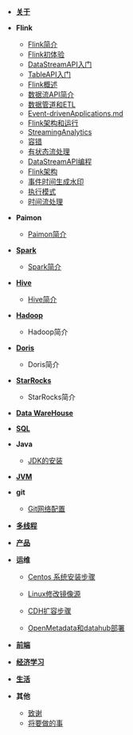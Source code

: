 - [**关于**](./article/life/关于.md)
- **Flink**
    - [Flink简介](article/flink/Flink简介.md)
    - [Flink初体验](article/flink/Flink初尝试.md)
    - [DataStreamAPI入门](article/flink/DataStream入门.md)
    - [TableAPI入门](article/flink/TableAPI入门.md)
    - [Flink概述](article/flink/Flink概述.md)
    - [数据流API简介](article/flink/StreamAPI简介.md)
    - [数据管道和ETL](article/flink/数据管道和ETL.md)
    - [Event-drivenApplications.md](article/flink/Event-drivenApplications.md)
    - [Flink架构和运行](article/flink/Flink架构和运行.md)
    - [StreamingAnalytics](article/flink/StreamingAnalytics.md)
    - [容错](article/flink/容错.md)
    - [有状态流处理](article/flink/有状态流处理.md)
    - [DataStreamAPI编程](article/flink/DataStreamAPI编程.md)
    - [Flink架构](article/flink/Flink架构.md)
    - [事件时间生成水印](article/flink/事件时间生成水印.md)
    - [执行模式](article/flink/执行模式.md)
    - [时间流处理](article/flink/时间流处理.md)
- **Paimon**
    - [Paimon简介](article/paimon/paimon简介.md)
- [**Spark**](article/spark/spark.md)
    - [Spark简介](article/spark/spark简介.md)
- [**Hive**](article/hive/hive.md)
    - [Hive简介](article/hive/hive简介.md)
- [**Hadoop**](article/hadoop/hadoop.md)
    - Hadoop简介
- [**Doris**](article/doris/doris.md)
    - Doris简介 
- [**StarRocks**](article/starrocks/starrocks.md)
    - StarRocks简介
- [**Data WareHouse**](article/warehouse/warehouse.md)
- [**SQL**](article/sql/sql.md)
- **Java**
  - [JDK的安装](article/java/JDK的安装.md)
- [**JVM**](article/jvm/jvm.md)
- **git**
  - [Git网络配置](article/git/Git网络配置.md)
- [**多线程**](article/多线程/并发.md)
- [**产品**](article/产品/产品.md)
- **运维**
  - [Centos 系统安装步骤](article/运维/Centos系统安装步骤.md)
  - [Linux修改镜像源](article/运维/Linux修改镜像源.md)

  - [CDH扩容步骤](article/运维/CDH扩容步骤.md)
  - [OpenMetadata和datahub部署](article/运维/OpenMetadata和datahub部署.md)
- [**前端**](article/前端/前端.md)
- [**经济学习**](article/经济学习/经济学习.md)
- [**生活**](article/生活/生活.md)
- **其他**

  - [致谢](article/other/致谢.md)
  - [将要做的事](article/other/将要做的事.md)